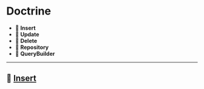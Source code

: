 # Doctrine

*  🔖 **Insert**
*  🔖 **Update**
*  🔖 **Delete**
*  🔖 **Repository**
*  🔖 **QueryBuilder**

___

## 📑 [Insert](https://symfony.com/doc/current/doctrine.html)
